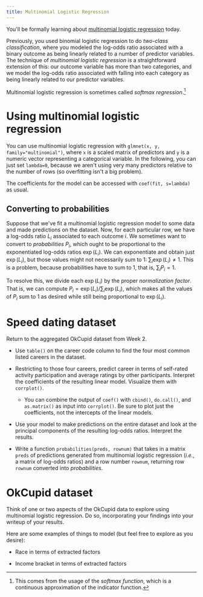 ```yaml
---
title: Multinomial Logistic Regression
---
```


You'll be formally learning about [multinomial logistic regression](https://en.wikipedia.org/wiki/Multinomial_logistic_regression#As_a_log-linear_model) today.

Previously, you used binomial logistic regression to do *two-class classification*, where you modeled the log-odds ratio associated with a binary outcome as being linearly related to a number of predictor variables. The technique of *multinomial logistic regression* is a straightforward extension of this: our outcome variable has more than two categories, and we model the log-odds ratio associated with falling into each category as being linearly related to our predictor variables.

Multinomial logistic regression is sometimes called *softmax regression*.[^softmax]

Using multinomial logistic regression
=====================================

You can use multinomial logistic regression with `glmnet(x, y, family="multinomial")`, where `x` is a scaled matrix of predictors and `y` is a numeric vector representing a categorical variable. In the following, you can just set `lambda=0`, because we aren't using very many predictors relative to the number of rows (so overfitting isn't a big problem).

The coefficients for the model can be accessed with `coef(fit, s=lambda)` as usual.

Converting to probabilities
---------------------------

Suppose that we've fit a multinomial logistic regression model to some data and made predictions on the dataset. Now, for each particular row, we have a log-odds ratio $L_i$ associated to each outcome $i$. We sometimes want to convert to *probabilities* $P_i$, which ought to be proportional to the exponentiated log-odds ratios $\exp(L_i)$. We can exponentiate and obtain just $\exp(L_i)$, but those values might not necessarily sum to 1: $\sum_i \exp(L_i) \ne 1$. This is a problem, because probabilities have to sum to 1, that is, $\sum_i P_i = 1$.

To resolve this, we divide each $\exp(L_i)$ by the proper *normalization factor*. That is, we can compute $P_i = \exp(L_i) / \sum_i \exp(L_i)$, which makes all the values of $P_i$ sum to 1 as desired while still being proportional to $\exp(L_i)$.

Speed dating dataset
====================

Return to the aggregated OkCupid dataset from Week 2.

* Use `table()` on the career code column to find the four most common listed careers in the dataset.

* Restricting to those four careers, predict career in terms of self-rated activity participation and average ratings by other participants. Interpret the coefficients of the resulting linear model. Visualize them with `corrplot()`.

	* You can combine the output of `coef()` with `cbind()`, `do.call()`, and `as.matrix()` as input into `corrplot()`. Be sure to plot just the coefficients, not the intercepts of the linear models.

* Use your model to make predictions on the entire dataset and look at the principal components of the resulting log-odds ratios. Interpret the results.

* Write a function `probabilities(preds, rownum)` that takes in a matrix `preds` of predictions generated from multinomial logistic regression (*i.e.*, a matrix of log-odds ratios) and a row number `rownum`, returning row `rownum` converted into *probabilities*.

OkCupid dataset
===============

Think of one or two aspects of the OkCupid data to explore using multinomial logistic regression. Do so, incorporating your findings into your writeup of your results.

Here are some examples of things to model (but feel free to explore as you desire):

* Race in terms of extracted factors

* Income bracket in terms of extracted factors

[^softmax]: This comes from the usage of the *softmax function*, which is a continuous approximation of the indicator function.